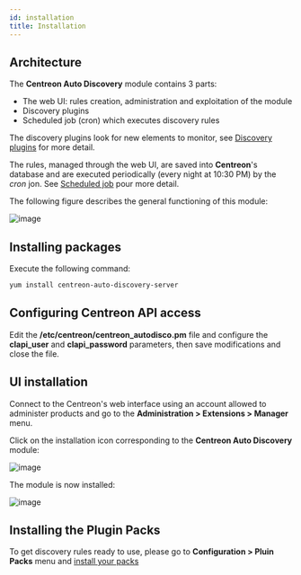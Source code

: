 ```yaml
---
id: installation
title: Installation
---
```


## Architecture

The **Centreon Auto Discovery** module contains 3 parts:

* The web UI: rules creation, administration and exploitation of the module
* Discovery plugins
* Scheduled job (cron) which executes discovery rules

The discovery plugins look for new elements to monitor, see
[Discovery plugins](disco-service-create-rule#discovery-plugins) for more detail.

The rules, managed through the web UI, are saved into **Centreon**'s database and are executed periodically (every
night at 10:30 PM) by the *cron* jon. See [Scheduled job](disco-administration#scheduled-job) pour more detail.

The following figure describes the general functioning of this module:

![image](assets/configuration/autodisco/centreon_auto_disco_schema.png)

## Installing packages

Execute the following command:
```Bash
yum install centreon-auto-discovery-server
```

## Configuring Centreon API access

Edit the **/etc/centreon/centreon_autodisco.pm** file and configure the **clapi_user** and **clapi_password**
parameters, then save modifications and close the file.

## UI installation

Connect to the Centreon's web interface using an account allowed to administer products and go to the
**Administration \> Extensions \> Manager** menu.

Click on the installation icon corresponding to the **Centreon Auto Discovery** module:

![image](assets/configuration/autodisco/install.png)

The module is now installed:

![image](assets/configuration/autodisco/list_modules.png)

## Installing the Plugin Packs

To get discovery rules ready to use, please go to **Configuration \> Pluin Packs** menu and
[install your packs](../pluginpacks#pack-installation)

